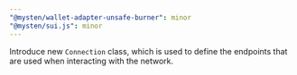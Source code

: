 ```yaml
---
"@mysten/wallet-adapter-unsafe-burner": minor
"@mysten/sui.js": minor
---
```


Introduce new `Connection` class, which is used to define the endpoints that are used when interacting with the network.
